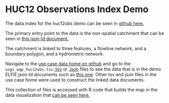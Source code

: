 # HUC12 Observations Index Demo

The data index for the huc12obs demo can be seen in [github here.](https://github.com/opengeospatial/ELFIE/tree/master/data/huc12obs)

The primary entry point to the data is the non-spatial catchment that can be seen in 
[this json-ld document.](https://opengeospatial.github.io/ELFIE/usgs/huc/huc12obs/070900020601)  

The catchment is linked to three features, a flowline network, and a boundary polygon, and a hydrometric network.

Navigate to the [use case data home on github](https://github.com/opengeospatial/ELFIE/tree/master/data/huc12obs) and go to the 
`usgs_wqp_huc12obs.tsv` [.tsv](https://github.com/opengeospatial/ELFIE/blob/master/data/huc12obs/usgs_wqp_huc12obs.tsv) 
or [.json](https://github.com/opengeospatial/ELFIE/blob/master/data/huc12obs/usgs_wqp_huc12obs.json) files to see the data
that is in the demo ELFIE json-ld documents such as [this one](https://opengeospatial.github.io/ELFIE/usgs/wqp/huc12obs/USGS-431208089314901).
Other tsv and json files in the use case home were used to construct the linked data documents.

This collection of files is accessed with R code that builds the map in the data visualization that 
[can be seen here.](https://opengeospatial.github.io/ELFIE/demo/huc12obs_map)
